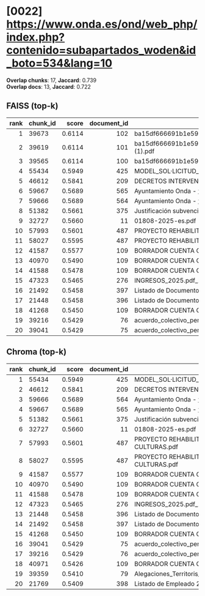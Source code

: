 # [0022] https://www.onda.es/ond/web_php/index.php?contenido=subapartados_woden&id_boto=534&lang=10

**Overlap chunks**: 17, **Jaccard**: 0.739  
**Overlap docs**: 13, **Jaccard**: 0.722

## FAISS (top-k)
rank | chunk_id | score | document_id | title
---:|---|---:|---:|---
1 | 39673 | 0.6114 | 102 | ba15df666691b1e5961b681667a3bb0ca296991924138.pdf.pdf
2 | 39619 | 0.6114 | 101 | ba15df666691b1e5961b681667a3bb0ca296991924138.pdf (1).pdf
3 | 39565 | 0.6114 | 100 | ba15df666691b1e5961b681667a3bb0ca296991924138.pdf
4 | 55434 | 0.5949 | 425 | MODEL_SOL·LICITUD_ESCOLETA_ESTIU_2025 (1).pdf
5 | 46612 | 0.5841 | 209 | DECRETOS INTERVENCIÓN 1S 2024.PDF
6 | 59667 | 0.5689 | 565 | Ayuntamiento Onda - www.onda.es
7 | 59666 | 0.5689 | 564 | Ayuntamiento Onda - www.onda.es
8 | 51382 | 0.5661 | 375 | Justificación subvención Onda.pdf
9 | 32727 | 0.5660 | 11 | 01808-2025-es.pdf
10 | 57993 | 0.5601 | 487 | PROYECTO REHABILITACION PARQUE TRES CULTURAS.pdf
11 | 58027 | 0.5595 | 487 | PROYECTO REHABILITACION PARQUE TRES CULTURAS.pdf
12 | 41587 | 0.5577 | 109 | BORRADOR CUENTA GENERAL 2024 PARA WEB.pdf
13 | 40970 | 0.5490 | 109 | BORRADOR CUENTA GENERAL 2024 PARA WEB.pdf
14 | 41588 | 0.5478 | 109 | BORRADOR CUENTA GENERAL 2024 PARA WEB.pdf
15 | 47323 | 0.5465 | 276 | INGRESOS_2025.pdf_1742285328954.pdf
16 | 21492 | 0.5458 | 397 | Listado de Documento registro entre fechas.csv
17 | 21448 | 0.5458 | 396 | Listado de Documento registro 20250730_0929.csv
18 | 41268 | 0.5450 | 109 | BORRADOR CUENTA GENERAL 2024 PARA WEB.pdf
19 | 39216 | 0.5429 | 76 | acuerdo_colectivo_personal_funcionario_2025.pdf
20 | 39041 | 0.5429 | 75 | acuerdo_colectivo_personal_funcionario_2025 (2).pdf

## Chroma (top-k)
rank | chunk_id | score | document_id | title
---:|---|---:|---:|---
1 | 55434 | 0.5949 | 425 | MODEL_SOL·LICITUD_ESCOLETA_ESTIU_2025 (1).pdf
2 | 46612 | 0.5841 | 209 | DECRETOS INTERVENCIÓN 1S 2024.PDF
3 | 59666 | 0.5689 | 564 | Ayuntamiento Onda - www.onda.es
4 | 59667 | 0.5689 | 565 | Ayuntamiento Onda - www.onda.es
5 | 51382 | 0.5661 | 375 | Justificación subvención Onda.pdf
6 | 32727 | 0.5660 | 11 | 01808-2025-es.pdf
7 | 57993 | 0.5601 | 487 | PROYECTO REHABILITACION PARQUE TRES CULTURAS.pdf
8 | 58027 | 0.5595 | 487 | PROYECTO REHABILITACION PARQUE TRES CULTURAS.pdf
9 | 41587 | 0.5577 | 109 | BORRADOR CUENTA GENERAL 2024 PARA WEB.pdf
10 | 40970 | 0.5490 | 109 | BORRADOR CUENTA GENERAL 2024 PARA WEB.pdf
11 | 41588 | 0.5478 | 109 | BORRADOR CUENTA GENERAL 2024 PARA WEB.pdf
12 | 47323 | 0.5465 | 276 | INGRESOS_2025.pdf_1742285328954.pdf
13 | 21448 | 0.5458 | 396 | Listado de Documento registro 20250730_0929.csv
14 | 21492 | 0.5458 | 397 | Listado de Documento registro entre fechas.csv
15 | 41268 | 0.5450 | 109 | BORRADOR CUENTA GENERAL 2024 PARA WEB.pdf
16 | 39041 | 0.5429 | 75 | acuerdo_colectivo_personal_funcionario_2025 (2).pdf
17 | 39216 | 0.5429 | 76 | acuerdo_colectivo_personal_funcionario_2025.pdf
18 | 40971 | 0.5426 | 109 | BORRADOR CUENTA GENERAL 2024 PARA WEB.pdf
19 | 39359 | 0.5410 | 79 | Alegaciones_Territoris_Innovadors_2025_OndaLab.docx
20 | 21769 | 0.5409 | 398 | Listado de Empleado 20250320_1240.csv
